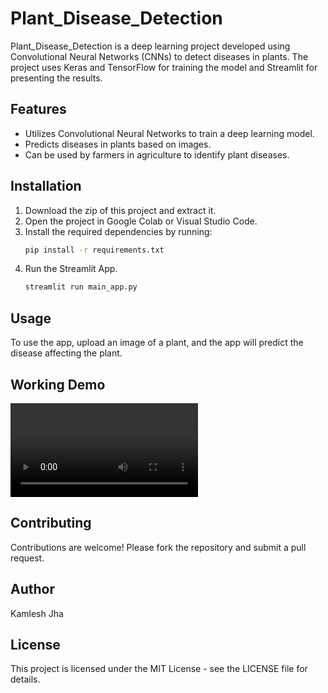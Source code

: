 # Plant_Disease_Detection

Plant_Disease_Detection is a deep learning project developed using Convolutional Neural Networks (CNNs) to detect diseases in plants. The project uses Keras and TensorFlow for training the model and Streamlit for presenting the results.

## Features

- Utilizes Convolutional Neural Networks to train a deep learning model.
- Predicts diseases in plants based on images.
- Can be used by farmers in agriculture to identify plant diseases.

## Installation

1. Download the zip of this project and extract it.
2. Open the project in Google Colab or Visual Studio Code.
3. Install the required dependencies by running:
   ```sh
   pip install -r requirements.txt
4. Run the Streamlit App.
   ```sh
   streamlit run main_app.py

## Usage
To use the app, upload an image of a plant, and the app will predict the disease affecting the plant.

## Working Demo
<video controls>
  <source src="Disease_Detection_Vid.webm" type="video/webm">
  Your browser does not support the video tag.
</video>

## Contributing
Contributions are welcome! Please fork the repository and submit a pull request.

## Author
Kamlesh Jha

## License
This project is licensed under the MIT License - see the LICENSE file for details.



